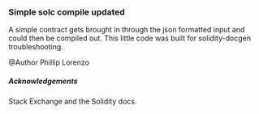 ### Simple solc compile updated

A simple contract gets brought in through the json formatted input and could then be compiled out. This little code was built for solidity-docgen troubleshooting. 

@Author Phillip Lorenzo

##### Acknowledgements

Stack Exchange and the Solidity docs. 

